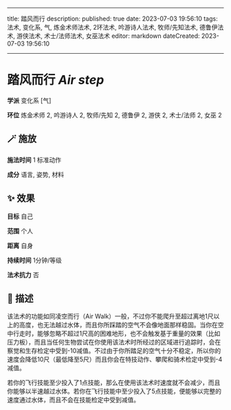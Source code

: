 
---
title: 踏风而行
description: 
published: true
date: 2023-07-03 19:56:10
tags: 法术, 变化系, 气, 炼金术师法术, 2环法术, 吟游诗人法术, 牧师/先知法术, 德鲁伊法术, 游侠法术, 术士/法师法术, 女巫法术
editor: markdown
dateCreated: 2023-07-03 19:56:10

---

# **踏风而行** *Air step*

**学派** 变化系 \[气\] 

**环位** 炼金术师 2, 吟游诗人 2, 牧师/先知 2, 德鲁伊 2, 游侠 2, 术士/法师 2, 女巫 2

## 🪄 施放

**施法时间** 1 标准动作

**成分** 语言, 姿势, 材料

## ✨ 效果 

**目标** 自己 

**范围** 个人

**距离** 自身  

**持续时间** 1分钟/等级 

**法术抗力** 否

## 📖 描述

该法术的功能如同凌空而行（Air Walk）一般，不过你不能爬升至超过离地1尺以上的高度，也无法越过水体，而且你所踩踏的空气不会像地面那样稳固。当你在空中行走时，能够忽略不超过1尺高的困难地形，也不会触发基于重量的效果（比如压力板），而且当任何生物尝试在你使用该法术时所经过的区域进行追踪时，会在察觉和生存检定中受到-10减值。不过由于你所踏足的空气十分不稳定，所以你的速度会降低10尺（最低降至5尺）而且你会在特技动作、攀爬和骑术检定中受到-4减值。

若你的飞行技能至少投入了1点技能，那么在使用该法术时速度就不会减少，而且你能够以半速越过水体。若你在飞行技能中至少投入了5点技能，便能够以完整的速度通过水体，而且不会在技能检定中受到减值。
    